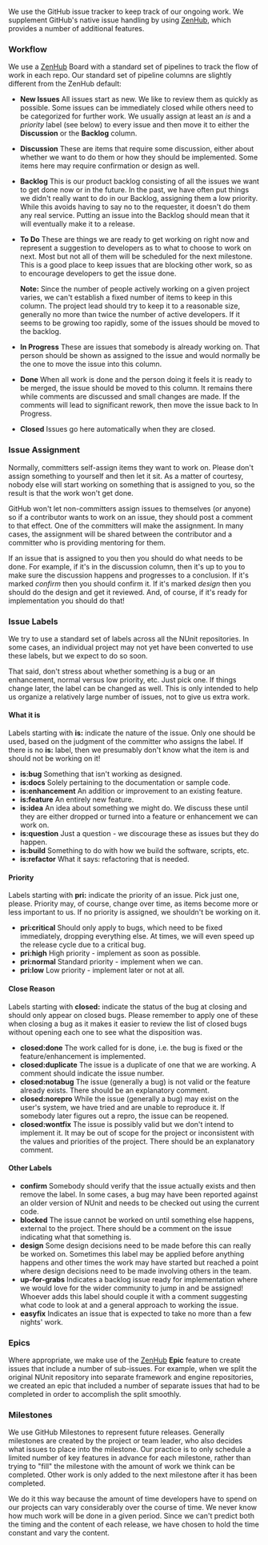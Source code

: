 We use the GitHub issue tracker to keep track of our ongoing work. We supplement GitHub's native issue handling by using [ZenHub](www.zenhub.com), which provides a number of additional features.

### Workflow
We use a [ZenHub](www.zenhub.com) Board with a standard set of pipelines to track the flow of work in each repo. Our standard set of pipeline columns are slightly different from the ZenHub default:

* **New Issues** All issues start as new. We like to review them as quickly as possible. Some issues can be immediately closed while others need to be categorized for further work. We usually assign at least an _is_ and a _priority_ label (see below) to every issue and then move it to either the **Discussion** or the **Backlog** column.

* **Discussion** These  are items that require some discussion, either about whether we want to do them or how they should be implemented. Some items here may require confirmation or design as well.

* **Backlog** This is our product backlog consisting of all the issues we want to get done now or in the future. In the past, we have often put things we didn't really want to do in our Backlog, assigning them a low priority. While this avoids having to say no to the requester, it doesn't do them any real service. Putting an issue into the Backlog should mean that it will eventually make it to a release.

* **To Do** These are things we are ready to get working on right now and represent a suggestion to developers as to what to choose to work on next. Most but not all of them will be scheduled for the next milestone. This is a good place to keep issues that are blocking other work, so as to encourage developers to get the issue done.

  **Note:** Since the number of people actively working on a given project varies, we can't establish a fixed number of items to keep in this column. The project lead should try to keep it to a reasonable size, generally no more than twice the number of active developers. If it seems to be growing too rapidly, some of the issues should be moved to the backlog.

* **In Progress** These are issues that somebody is already working on. That person should be shown as assigned to the issue and would normally be the one to move the issue into this column.

* **Done** When all work is done and the person doing it feels it is ready to be merged, the issue should be moved to this column. It remains there while comments are discussed and small changes are made. If the comments will lead to significant rework, then move the issue back to In Progress. 

* **Closed** Issues go here automatically when they are closed.

### Issue Assignment

Normally, committers self-assign items they want to work on. Please don't assign something to yourself and then let it sit. As a matter of courtesy, nobody else will start working on something that is assigned to you, so the result is that the work won't get done.

GitHub won't let non-committers assign issues to themselves (or anyone) so if a contributor wants to work on an issue, they should post a comment to that effect. One of the committers will make the assignment. In many cases, the assignment will be shared between the contributor and a committer who is providing mentoring for them.

If an issue that is assigned to you then you should do what needs to be done. For example, if it's in the discussion column, then it's up to you to make sure the discussion happens and progresses to a conclusion. If it's marked _confirm_ then you should confirm it. If it's marked _design_ then you should do the design and get it reviewed. And, of course, if it's ready for implementation you should do that!

### Issue Labels
We try to use a standard set of labels across all the NUnit repositories. In some cases, an individual project may not yet have been converted to use these labels, but we expect to do so soon.

That said, don't stress about whether something is a bug or an enhancement, normal versus low priority, etc. Just pick one. If things change later, the label can be changed as well. This is only intended to help us organize a relatively large number of issues, not to give us extra work.

#### What it is
Labels starting with **is:** indicate the nature of the issue. Only one should be used, based on the judgment of the committer who assigns the label. If there is no **is:** label, then we presumably don't know what the item is and should not be working on it!
* **is:bug** Something that isn't working as designed.
* **is:docs** Solely pertaining to the documentation or sample code.
* **is:enhancement** An addition or improvement to an existing feature.
* **is:feature** An entirely new feature.
* **is:idea** An idea about something we might do. We discuss these until they are either dropped or turned into a feature or enhancement we can work on.
* **is:question** Just a question - we discourage these as issues but they do happen.
* **is:build** Something to do with how we build the software, scripts, etc.
* **is:refactor** What it says: refactoring that is needed.

#### Priority
Labels starting with **pri:** indicate the priority of an issue. Pick just one, please. Priority may, of course, change over time, as items become more or less important to us. If no priority is assigned, we shouldn't be working on it.
* **pri:critical** Should only apply to bugs, which need to be fixed immediately, dropping everything else. At times, we will even speed up the release cycle due to a critical bug.
* **pri:high** High priority - implement as soon as possible.
* **pri:normal** Standard priority - implement when we can.
* **pri:low** Low priority - implement later or not at all.

#### Close Reason
Labels starting with **closed:** indicate the status of the bug at closing and should only appear on closed bugs. Please remember to apply one of these when closing a bug as it makes it easier to review the list of closed bugs without opening each one to see what the disposition was.
* **closed:done** The work called for is done, i.e. the bug is fixed or the feature/enhancement is implemented.
* **closed:duplicate** The issue is a duplicate of one that we are working. A comment should indicate the issue number.
* **closed:notabug** The issue (generally a bug) is not valid or the feature already exists. There should be an explanatory comment.
* **closed:norepro** While the issue (generally a bug) may exist on the user's system, we have tried and are unable to reproduce it. If somebody later figures out a repro, the issue can be reopened.
* **closed:wontfix** The issue is possibly valid but we don't intend to implement it. It may be out of scope for the project or inconsistent with the values and priorities of the project. There should be an explanatory comment.

#### Other Labels
* **confirm** Somebody should verify that the issue actually exists and then remove the label. In some cases, a bug may have been reported against an older version of NUnit and needs to be checked out using the current code.
* **blocked** The issue cannot be worked on until something else happens, external to the project. There should be a comment on the issue indicating what that something is.
* **design** Some design decisions need to be made before this can really be worked on. Sometimes this label may be applied before anything happens and other times the work may have started but reached a point where design decisions need to be made involving others in the team.
* **up-for-grabs** Indicates a backlog issue ready for implementation where we would love for the wider community to jump in and be assigned! Whoever adds this label should couple it with a comment suggesting what code to look at and a general approach to working the issue.
* **easyfix** Indicates an issue that is expected to take no more than a few nights' work.

### Epics
Where appropriate, we make use of the [ZenHub](www.zenhub.com) **Epic** feature to create issues that include a number of sub-issues. For example, when we split the original NUnit repository into separate framework and engine repositories, we created an epic that included a number of separate issues that had to be completed in order to accomplish the split smoothly.

### Milestones
We use GitHub Milestones to represent future releases. Generally milestones are created by the project or team leader, who also decides what issues to place into the milestone. Our practice is to only schedule a limited number of key features in advance for each milestone, rather than trying to "fill" the milestone with the amount of work we think can be completed. Other work is only added to the next milestone after it has been completed.

We do it this way because the amount of time developers have to spend on our projects can vary considerably over the course of time. We never know how much work will be done in a given period. Since we can't predict both the timing and the content of each release, we have chosen to hold the time constant and vary the content.
